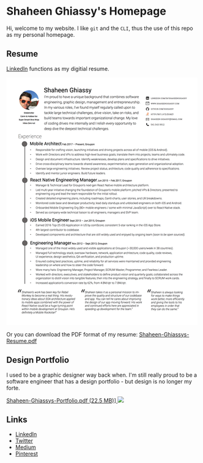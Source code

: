# Shaheen Ghiassy's Homepage

Hi, welcome to my website. I like `git` and the `CLI`, thus the use of this repo as my personal homepage.


## Resume

[LinkedIn](https://www.linkedin.com/in/shaheenghiassy) functions as my digitial resume. 

![](./src/images/Shaheen-Ghiassys-Resume-Thumbnail.png)

Or you can download the PDF format of my resume: [Shaheen-Ghiassys-Resume.pdf](./src/pdf/Shaheen-Ghiassys-Resume.pdf)

## Design Portfolio

I used to be a graphic designer way back when. I'm still really proud to be a software engineer that has a design portfolio - but design is no longer my forte.

<a href=./src/pdf/Shaheen-Ghiassys-Portfolio.pdf>
    Shaheen-Ghiassys-Portfolio.pdf (22.5 MB)]
    <img src=Shaheen-Ghiassys-Portfolio-Thumbnail.jpg />
</a>


## Links

- [LinkedIn](https://www.linkedin.com/in/shaheenghiassy)
- [Twitter](https://twitter.com/shaheenghiassy)
- [Medium](https://medium.com/@shaheenghiassy)
- [Pinterest](https://www.pinterest.com/sghiassy/)